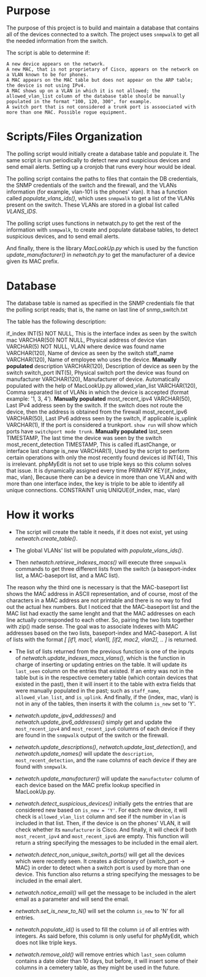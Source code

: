 # Purpose
The purpose of this project is to build and maintain a database that contains all of the devices connected to a switch. 
The project uses `snmpwalk` to get all the needed information from the switch.

The script is able to determine if:

    A new device appears on the network.
    A new MAC, that is not proprietary of Cisco, appears on the network on a VLAN known to be for phones.
    A MAC appears on the MAC table but does not appear on the ARP table; the device is not using IPv4.
    A MAC shows up on a VLAN in which it is not allowed; the allowed_vlan_list column of the database table should be manually populated in the format "100, 120, 300", for example.
    A switch port that is not considered a trunk port is assoociated with more than one MAC. Possible rogue equipment.

# Scripts/Files Organization
The polling script would initially create a database table and populate it. The same script is run periodically to detect new and suspicious devices and send email alerts. Setting up a cronjob that runs every hour would be ideal. 

The polling script contains the paths to files that contain the DB credentials, the SNMP credentials of the switch and the firewall, and the VLANs information (for example, vlan-101 is the phones' vlan). It has a function called *populate_vlans_ids()*, which uses `snmpwalk` to get a list of the VLANs present on the switch. These VLANs are stored in a global list called *VLANS_IDS*.

The polling script uses functions in netwatch.py to get the rest of the information with `snmpwalk`, to create and populate database tables, to detect suspicious devices, and to send email alerts.

And finally, there is the library *MacLookUp.py* which is used by the function *update_manufacturer()* in *netwatch.py* to get the manufacturer of a device given its MAC prefix.

# Database
The database table is named as specified in the SNMP credentials file that the polling script reads; that is, the name on last line of snmp_switch.txt

The table has the following description:

if_index INT(5) NOT NULL,           This is the interface index as seen by the switch
mac VARCHAR(50) NOT NULL,           Physical address of device
vlan VARCHAR(5) NOT NULL,           VLAN where device was found
name VARCHAR(120),                  Name of device as seen by the switch
staff_name VARCHAR(120),            Name of employee who uses the device. **Manually populated**
description VARCHAR(120),           Description of device as seen by the switch
switch_port INT(5),                 Physical switch port the device was found on
manufacturer VARCHAR(120),          Manufacturer of device. Automatically populated with the help of MacLookUp.py
allowed_vlan_list VARCHAR(120),     Comma separated list of VLANs in which the device is accepted (format example: '1, 3, 4'). **Manually populated**
most_recent_ipv4 VARCHAR(50),       Last IPv4 address seen by the switch. If the switch does not route the device, then the address is obtained from the firewall
most_recent_ipv6 VARCHAR(50),       Last IPv6 address seen by the switch, if applicable
is_uplink VARCHAR(1),               If the port is considered a trunkport. `show run` will show which ports have `switchport mode trunk`. **Manually populated**
last_seen TIMESTAMP,                The last time the device was seen by the switch
most_recent_detection TIMESTAMP,    This is called ifLastChange, or interface last change
is_new VARCHAR(1),                  Used by the script to perform certain operations with only the most recently found devices
id INT(4),                          This is irrelevant. phpMyEdit is not set to use triple keys so this column solves that issue. It is dynamically assigned every time
PRIMARY KEY(if_index, mac, vlan),   Because there can be a device in more than one VLAN and with more than one interface index, the key is triple to be able to identify all unique connections.
CONSTRAINT uniq UNIQUE(if_index, mac, vlan)

# How it works
* The script will create the table it needs, if it does not exist, yet using *netwatch.create_table()*.

* The global VLANs' list will be populated with *populate_vlans_ids()*.

* Then *netwatch.retrieve_indexes_macs()* will execute three `snmpwalk` commands to get three different lists from the switch (a baseport-index list, a MAC-baseport list, and a MAC list). 

The reason why the third one is necessary is that the MAC-baseport list shows the MAC address in ASCII representation, and of course, most of the characters in a MAC address are not printable and there is no way to find out the actual hex numbers. But I noticed that the MAC-baseport list and the MAC list had exactly the same lenght and that the MAC addresses on each line actually corresponded to each other. So, pairing the two lists together with zip() made sense. The goal was to associate Indexes with MAC addresses based on the two lists, baseport-index and MAC-baseport. A list of lists with the format *[ [if1, mac1, vlan1], [if2, mac2, vlan2], .. ]* is returned.

* The list of lists returned from the previous function is one of the inputs of *netwatch.update_indexes_macs_vlans()*, which is the function in charge of inserting or updating entries on the table. It will update its `last_seen` column on the entries that existed. If an entry was not in the table but is in the respective cemetery table (which contain devices that existed in the past), then it will insert it to the table with extra fields that were manually populated in the past; such as `staff_name`, `allowed_vlan_list`, and `is_uplink`. And finally, if the (index, mac, vlan) is not in any of the tables, then inserts it with the column `is_new` set to 'Y'.

* *netwatch.update_ipv4_addresses()* and *netwatch.update_ipv6_addresses()* simply get and update the `most_recent_ipv4` and `most_recent_ipv6` columns of each device if they are found in the `snmpwalk` output of the switch or the firewall.

* *netwatch.update_descriptions()*, *netwatch.update_last_detection()*, and *netwatch.update_names()* will update the `description`, `most_recent_detection`, and the `name` columns of each device if they are found with `snmpwalk`.

* *netwatch.update_manufacturer()* will update the `manufactuter` column of each device based on the MAC prefix lookup specified in MacLookUp.py.

* *netwatch.detect_suspicious_devices()* initially gets the entries that are considered new based on `is_new = 'Y'`. For each new device, it will check is `allowed_vlan_list` column and see if the number in `vlan` is included in that list. Then, if the device is on the phones' VLAN, it will check whether its `manufacturer` is Cisco. And finally, it will check if both `most_recent_ipv4` and `most_recent_ipv6` are empty. This function will return a string specifying the messages to be included in the email alert.

* *netwatch.detect_non_unique_switch_ports()* will get all the devices which were recently seen. It creates a dictionary of {switch_port -> MAC} in order to detect when a switch port is used by more than one device. This function also returns a string specifying the messages to be included in the email alert.

* *netwatch.notice_email()* will get the message to be included in the alert email as a parameter and will send the email.

* *netwatch.set_is_new_to_N()* will set the column `is_new` to 'N' for all entries.

* *netwatch.populate_id()* is used to fill the column `id` of all entries with integers. As said before, this column is only useful for phpMyEdit, which does not like triple keys.

* *netwatch.remove_old()* will remove entries which `last_seen` column contains a date older than 10 days, but before, it will insert some of their columns in a cemetery table, as they might be used in the future.

